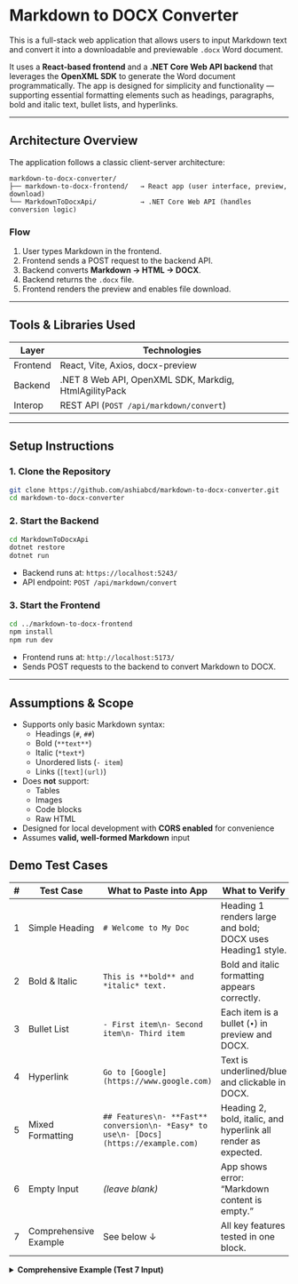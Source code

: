 # Markdown to DOCX Converter

This is a full-stack web application that allows users to input Markdown text and convert it into a downloadable and previewable `.docx` Word document.

It uses a **React-based frontend** and a **.NET Core Web API backend** that leverages the **OpenXML SDK** to generate the Word document programmatically. The app is designed for simplicity and functionality — supporting essential formatting elements such as headings, paragraphs, bold and italic text, bullet lists, and hyperlinks.

---

## Architecture Overview

The application follows a classic client-server architecture:

```plaintext
markdown-to-docx-converter/
├── markdown-to-docx-frontend/   → React app (user interface, preview, download)
└── MarkdownToDocxApi/           → .NET Core Web API (handles conversion logic)
```

### Flow

1. User types Markdown in the frontend.
2. Frontend sends a POST request to the backend API.
3. Backend converts **Markdown → HTML → DOCX**.
4. Backend returns the `.docx` file.
5. Frontend renders the preview and enables file download.

---

## Tools & Libraries Used

| Layer      | Technologies                                                |
|------------|-------------------------------------------------------------|
| Frontend   | React, Vite, Axios, docx-preview |
| Backend    | .NET 8 Web API, OpenXML SDK, Markdig, HtmlAgilityPack |
| Interop    | REST API (`POST /api/markdown/convert`)                    |

---

## Setup Instructions

### 1. Clone the Repository

```bash
git clone https://github.com/ashiabcd/markdown-to-docx-converter.git
cd markdown-to-docx-converter
```

### 2. Start the Backend

```bash
cd MarkdownToDocxApi
dotnet restore
dotnet run
```

- Backend runs at: `https://localhost:5243/`  
- API endpoint: `POST /api/markdown/convert`

### 3. Start the Frontend

```bash
cd ../markdown-to-docx-frontend
npm install
npm run dev
```

- Frontend runs at: `http://localhost:5173/`  
- Sends POST requests to the backend to convert Markdown to DOCX.

---

## Assumptions & Scope

- Supports only basic Markdown syntax:
  - Headings (`#`, `##`)
  - Bold (`**text**`)
  - Italic (`*text*`)
  - Unordered lists (`- item`)
  - Links (`[text](url)`)
- Does **not** support:
  - Tables
  - Images
  - Code blocks
  - Raw HTML
- Designed for local development with **CORS enabled** for convenience
- Assumes **valid, well‑formed Markdown** input




## Demo Test Cases

| # | Test Case             | What to Paste into App | What to Verify |
|---|-----------------------|------------------------|----------------|
| 1 | Simple Heading        | `# Welcome to My Doc` | Heading 1 renders large and bold; DOCX uses Heading1 style. |
| 2 | Bold & Italic         | `This is **bold** and *italic* text.` | Bold and italic formatting appears correctly. |
| 3 | Bullet List           | `- First item\n- Second item\n- Third item` | Each item is a bullet (`•`) in preview and DOCX. |
| 4 | Hyperlink             | `Go to [Google](https://www.google.com)` | Text is underlined/blue and clickable in DOCX. |
| 5 | Mixed Formatting      | `## Features\n- **Fast** conversion\n- *Easy* to use\n- [Docs](https://example.com)` | Heading 2, bold, italic, and hyperlink all render as expected. |
| 6 | Empty Input           | *(leave blank)* | App shows error: “Markdown content is empty.” |
| 7 | Comprehensive Example | See below ↓ | All key features tested in one block. |

<details>
<summary><strong>Comprehensive Example (Test 7 Input)</strong></summary>

```markdown
# Project Title

Welcome to **Markdown to DOCX Converter**. It is *fast* and easy.

## Key Features

- Live **conversion** of Markdown to DOCX  
- In‑browser *preview*  
- One‑click download

Learn more on [GitHub](https://github.com/ashiabcd/markdown-to-docx-converter).
</details>

